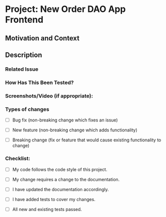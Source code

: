 # Project: New Order DAO App Frontend

## Motivation and Context

<!--- Why is this change required? What problem does it solve? -->

## Description

<!--- Describe your changes in detail. -->

### Related Issue
<!-- Please paste associated Github issue link. -->

### How Has This Been Tested?
<!--- Please describe in detail how you tested your changes. -->

### Screenshots/Video (if appropriate):
<!-- If this PR covers a UI or workflow change, an image displaying the change should accompany the PR -->
  

### Types of changes

<!--- What types of changes does your code introduce? Put an `x` in all the boxes that apply: -->

- [ ] Bug fix (non-breaking change which fixes an issue)

- [ ] New feature (non-breaking change which adds functionality)

- [ ] Breaking change (fix or feature that would cause existing functionality to change)

  

### Checklist:

<!--- Go over all the following points, and put an `x` in all the boxes that apply. -->

<!--- If you're unsure about any of these, don't hesitate to ask. We're here to help! -->

- [ ] My code follows the code style of this project.

- [ ] My change requires a change to the documentation.

- [ ] I have updated the documentation accordingly.

- [ ] I have added tests to cover my changes.

- [ ] All new and existing tests passed.
